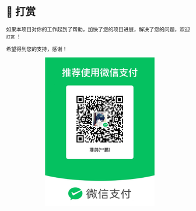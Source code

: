 # 🥤 打赏

如果本项目对你的工作起到了帮助，加快了您的项目进展，解决了您的问题，欢迎 `打赏` ！

希望得到您的支持，感谢！

<p align='center'>
<img alt="special sponsor appwrite" src="./pay-wx.png" width="300" style="display:inline-block; margin-left:10px;">
</p>
